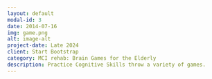 ```yaml
---
layout: default
modal-id: 3
date: 2014-07-16
img: game.png
alt: image-alt
project-date: Late 2024
client: Start Bootstrap
category: MCI rehab: Brain Games for the Elderly
description: Practice Cognitive Skills throw a variety of games. 
---
```


